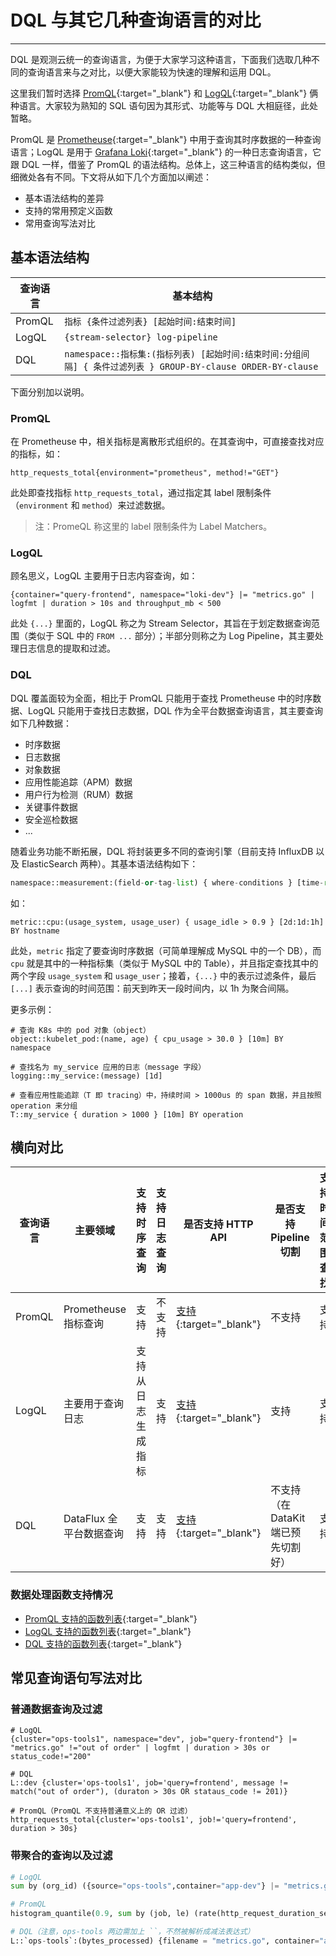 # DQL 与其它几种查询语言的对比
---

DQL 是观测云统一的查询语言，为便于大家学习这种语言，下面我们选取几种不同的查询语言来与之对比，以便大家能较为快速的理解和运用 DQL。

这里我们暂时选择 [PromQL](https://prometheus.io/docs/prometheus/latest/querying/basics/){:target="_blank"} 和 [LogQL](https://grafana.com/docs/loki/latest/logql/){:target="_blank"} 俩种语言。大家较为熟知的 SQL 语句因为其形式、功能等与 DQL 大相庭径，此处暂略。

PromQL 是 [Prometheuse](https://prometheus.io/){:target="_blank"} 中用于查询其时序数据的一种查询语言；LogQL 是用于 [Grafana Loki](https://grafana.com/oss/loki/){:target="_blank"} 的一种日志查询语言，它跟 DQL 一样，借鉴了 PromQL 的语法结构。总体上，这三种语言的结构类似，但细微处各有不同。下文将从如下几个方面加以阐述：

- 基本语法结构的差异
- 支持的常用预定义函数
- 常用查询写法对比

## 基本语法结构

| 查询语言  | 基本结构 |
| --------- | -------  |
| PromQL    | `指标 {条件过滤列表} [起始时间:结束时间]`
| LogQL     | `{stream-selector} log-pipeline` |
| DQL       | `namespace::指标集:(指标列表) [起始时间:结束时间:分组间隔] { 条件过滤列表 } GROUP-BY-clause ORDER-BY-clause` |

下面分别加以说明。

### PromQL

在 Prometheuse 中，相关指标是离散形式组织的。在其查询中，可直接查找对应的指标，如：

```
http_requests_total{environment="prometheus", method!="GET"}
```

此处即查找指标 `http_requests_total`，通过指定其 label 限制条件（`environment` 和 `method`）来过滤数据。

> 注：PromeQL 称这里的 label 限制条件为 Label Matchers。

### LogQL

顾名思义，LogQL 主要用于日志内容查询，如：

```
{container="query-frontend", namespace="loki-dev"} |= "metrics.go" | logfmt | duration > 10s and throughput_mb < 500
```

此处 `{...}` 里面的，LogQL 称之为 Stream Selector，其旨在于划定数据查询范围（类似于 SQL 中的 `FROM ...` 部分）；半部分则称之为 Log Pipeline，其主要处理日志信息的提取和过滤。

### DQL

DQL 覆盖面较为全面，相比于 PromQL 只能用于查找 Prometheuse 中的时序数据、LogQL 只能用于查找日志数据，DQL 作为全平台数据查询语言，其主要查询如下几种数据：

- 时序数据
- 日志数据
- 对象数据
- 应用性能追踪（APM）数据
- 用户行为检测（RUM）数据
- 关键事件数据
- 安全巡检数据
- ...

随着业务功能不断拓展，DQL 将封装更多不同的查询引擎（目前支持 InfluxDB 以及 ElasticSearch 两种）。其基本语法结构如下：

```python
namespace::measurement:(field-or-tag-list) { where-conditions } [time-range] BY-clause ORDER-BY-clause
```

如：

```
metric::cpu:(usage_system, usage_user) { usage_idle > 0.9 } [2d:1d:1h] BY hostname
```

此处，`metric` 指定了要查询时序数据（可简单理解成 MySQL 中的一个 DB），而 `cpu` 就是其中的一种指标集（类似于 MySQL 中的 Table），并且指定查找其中的两个字段 `usage_system` 和 `usage_user`；接着，`{...}` 中的表示过滤条件，最后 `[...]` 表示查询的时间范围：前天到昨天一段时间内，以 1h 为聚合间隔。

更多示例：

```
# 查询 K8s 中的 pod 对象（object）
object::kubelet_pod:(name, age) { cpu_usage > 30.0 } [10m] BY namespace

# 查找名为 my_service 应用的日志（message 字段）
logging::my_service:(message) [1d]

# 查看应用性能追踪（T 即 tracing）中，持续时间 > 1000us 的 span 数据，并且按照 operation 来分组
T::my_service { duration > 1000 } [10m] BY operation
```

## 横向对比

| 查询语言  | 主要领域                | 支持时序查询       | 支持日志查询 | 是否支持 HTTP API                                                  | 是否支持 Pipeline 切割              | 支持时间范围查找 | 支持 group by 聚合 |
| --------- | -------                 | ---                | -----        | ---------                                                          | ----                                | -----            | ---                |
| PromQL    | Prometheuse 指标查询    | 支持               | 不支持       | [支持](https://prometheus.io/docs/prometheus/latest/querying/api/){:target="_blank"} | 不支持                              | 支持             | [支持](https://prometheus.io/docs/prometheus/latest/querying/operators/#aggregation-operators){:target="_blank"}               |
| LogQL     | 主要用于查询日志        | 支持从日志生成指标 | 支持         | [支持](https://grafana.com/docs/loki/latest/api/){:target="_blank"}                  | 支持                                | 支持             | [支持](https://grafana.com/docs/loki/latest/logql/#aggregation-operators){:target="_blank"}               |
| DQL       | DataFlux 全平台数据查询 | 支持               | 支持         | [支持](../datakit/apis.md#api-raw-query){:target="_blank"}       | 不支持（在 DataKit 端已预先切割好） | 支持             | 支持               |

### 数据处理函数支持情况

- [PromQL 支持的函数列表](https://prometheus.io/docs/prometheus/latest/querying/functions/#functions){:target="_blank"}
- [LogQL 支持的函数列表](https://grafana.com/docs/loki/latest/logql/#metric-queries){:target="_blank"}
- [DQL 支持的函数列表](../dql/funcs.md){:target="_blank"}

## 常见查询语句写法对比

### 普通数据查询及过滤

```
# LogQL
{cluster="ops-tools1", namespace="dev", job="query-frontend"} |= "metrics.go" !="out of order" | logfmt | duration > 30s or status_code!="200"

# DQL
L::dev {cluster='ops-tools1', job='query=frontend', message != match("out of order"), (duraton > 30s OR stataus_code != 201)}

# PromQL（PromQL 不支持普通意义上的 OR 过滤）
http_requests_total{cluster='ops-tools1', job!='query=frontend', duration > 30s}
```

### 带聚合的查询以及过滤

```python
# LogQL
sum by (org_id) ({source="ops-tools",container="app-dev"} |= "metrics.go" | logfmt | unwrap bytes_processed [1m])

# PromQL
histogram_quantile(0.9, sum by (job, le) (rate(http_request_duration_seconds_bucket[10m])))

# DQL（注意，ops-tools 两边需加上 ``，不然被解析成减法表达式）
L::`ops-tools`:(bytes_processed) {filename = "metrics.go", container="app-dev"} [2m] BY sum(orig_id)
```
